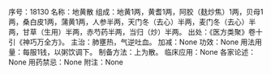 序号：18130
名称：地黄散
组成：地黄1两，黄耆1两，阿胶（麸炒焦）1两，贝母1两，桑白皮1两，蒲黄1两，人参半两，天门冬（去心）半两，麦门冬（去心）半两，甘草（生用）半两，赤芍药半两，当归（炒）半两。
出处：《医方类聚》卷十引《神巧万全方》。
主治：肺壅热，气逆吐血。
加减：None
功效：None
用法用量：每服1钱，以粥饮调下。
制备方法：上为散。
临床应用：None
各家论述：None
用药禁忌：None
附注：None
